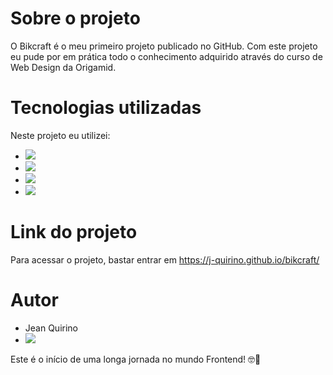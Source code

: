 # Sobre o projeto
O Bikcraft é o meu primeiro projeto publicado no GitHub. Com este projeto eu pude por em prática todo o conhecimento adquirido através do curso de Web Design da Origamid.

# Tecnologias utilizadas
Neste projeto eu utilizei:
- <img src="https://img.shields.io/badge/HTML5-E34F26?style=for-the-badge&logo=html5&logoColor=white"/>
- <img src="https://img.shields.io/badge/CSS3-1572B6?style=for-the-badge&logo=css3&logoColor=white"/>
- <img src="https://img.shields.io/badge/JavaScript-F7DF1E?style=for-the-badge&logo=javascript&logoColor=black"/>
- <img src="https://img.shields.io/badge/Adobe%20XD-470137?style=for-the-badge&logo=Adobe%20XD&logoColor=#FF61F6"/>

# Link do projeto
Para acessar o projeto, bastar entrar em https://j-quirino.github.io/bikcraft/

# Autor
- Jean Quirino
- <a href="https://www.linkedin.com/in/jean-quirino/" target="_blank"><img src="https://img.shields.io/badge/LinkedIn-0077B5?style=for-the-badge&logo=linkedin&logoColor=white"/></a>

Este é o início de uma longa jornada no mundo Frontend! 🤓🚀
